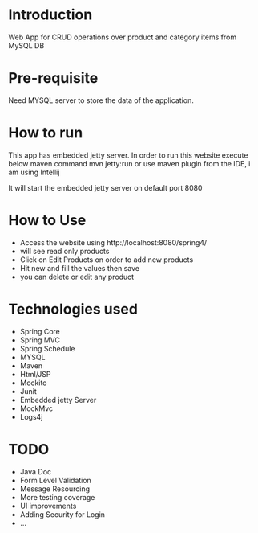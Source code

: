 # Introduction
Web App for CRUD operations over product and category items from MySQL DB

# Pre-requisite
Need MYSQL server to store the data of the application.

# How to run
This app has embedded jetty server. In order to run this website execute below maven command
mvn jetty:run or use maven plugin from the IDE, i am using Intellij

It will start the embedded jetty server on default port 8080

# How to Use
- Access the website using http://localhost:8080/spring4/
- will see read only products
- Click on Edit Products on order to add new products
- Hit new and fill the values then save
- you can delete or edit any product

# Technologies used
- Spring Core
- Spring MVC
- Spring Schedule
- MYSQL
- Maven
- Html/JSP
- Mockito
- Junit
- Embedded jetty Server
- MockMvc
- Logs4j


# TODO
- Java Doc
- Form Level Validation
- Message Resourcing
- More testing coverage
- UI improvements
- Adding Security for Login
- ...
